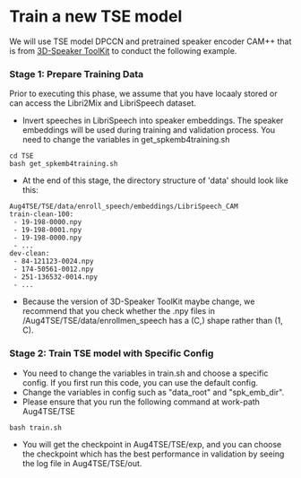 # Train a new TSE model
We will use TSE model DPCCN and pretrained speaker encoder CAM++ that is from [3D-Speaker ToolKit](https://github.com/modelscope/3D-Speaker) to conduct the following example.

### Stage 1: Prepare Training Data
Prior to executing this phase, we assume that you have locaaly stored or can access the Libri2Mix and LibriSpeech dataset.

- Invert speeches in LibriSpeech into speaker embeddings. The speaker embeddings will be used during training and validation process. You need to change the variables in get_spkemb4training.sh  
```
cd TSE
bash get_spkemb4training.sh
```
- At the end of this stage, the directory structure of 'data' should look like this:
```
Aug4TSE/TSE/data/enroll_speech/embeddings/LibriSpeech_CAM
train-clean-100:
 - 19-198-0000.npy
 - 19-198-0001.npy
 - 19-198-0000.npy
 - ...
dev-clean:
 - 84-121123-0024.npy
 - 174-50561-0012.npy
 - 251-136532-0014.npy
 - ...
```
- Because the version of 3D-Speaker ToolKit maybe change, we recommend that you check whether the .npy files in /Aug4TSE/TSE/data/enrollmen_speech has a (C,) shape rather than (1, C).
### Stage 2: Train TSE model with Specific Config
- You need to change the variables in train.sh and choose a specific config. If you first run this code, you can use the default config.
- Change the variables in config such as "data_root" and "spk_emb_dir". 
- Please ensure that you run the following command at work-path Aug4TSE/TSE
```
bash train.sh
```
- You will get the checkpoint in Aug4TSE/TSE/exp, and you can choose the checkpoint which has the best performance in validation by seeing the log file in Aug4TSE/TSE/out.
